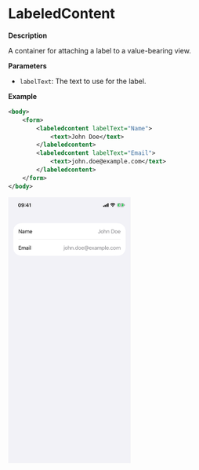 # LabeledContent

**Description**

A container for attaching a label to a value-bearing view.

**Parameters**

- `labelText`: The text to use for the label.

**Example**

```xml
<body>
    <form>
        <labeledcontent labelText="Name">
            <text>John Doe</text>
        </labeledcontent>
        <labeledcontent labelText="Email">
            <text>john.doe@example.com</text>
        </labeledcontent>
    </form>
</body>
```

<img src="/Screenshots/Views/Controls/labeledcontent_1.png" width="250" alt="Screenshot">
